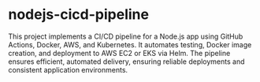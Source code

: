 # nodejs-cicd-pipeline
This project implements a CI/CD pipeline for a Node.js app using GitHub Actions, Docker, AWS, and Kubernetes. It automates testing, Docker image creation, and deployment to AWS EC2 or EKS via Helm. The pipeline ensures efficient, automated delivery, ensuring reliable deployments and consistent application environments.
